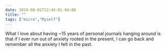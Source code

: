 ```yaml
---
date: 2019-08-01T12:44:01-04:00
title: ""
tags: ["micro","Myself"]
---
```

What I love about having ~15 years of personal journals hanging around is that if I ever run out of anxiety rooted in the present, I can go back and remember all the anxiety I felt in the past.
